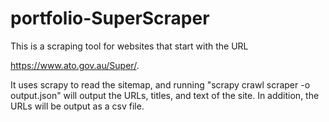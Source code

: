 # portfolio-SuperScraper

This is a scraping tool for websites that start with the URL 

https://www.ato.gov.au/Super/.

It uses scrapy to read the sitemap, and running "scrapy crawl scraper -o output.json" will output the URLs, titles, and text of the site. In addition, the URLs will be output as a csv file.
